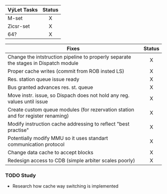|VýLet Tasks|Status|
|-|:-:|
|M-set|X|
|Zicsr-set|X|
|64?|X|

|Fixes|Status|
|-|:-:|
|Change the intstruction pipeline to properly separate the stages in Dispatch module|X|
|Proper cache writes (commit from ROB insted LS)|X|
|Res. station queue issue ready|X|
|Bus granted advances res. st. queue|X|
|Move instr. issue, so Dispach does not hold any reg. values until issue|X|
|Create custom queue modules (for rezervation station and for register renaming)|X|
|Modify instruction cache addressing to reflect "best practise"|X|
|Potentially modify MMU so it uses standart communication protocol|X|
|Change data cache to accept blocks|X|
|Redesign access to CDB (simple arbiter scales poorly)|X|


### TODO Study
- Research how cache way switching is implemented
